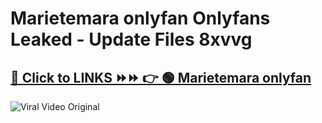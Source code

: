 
 # Marietemara onlyfan Onlyfans Leaked - Update Files 8xvvg

## <h2><a href="https://clipsfans.com/Marietemara_onlyfan&ref=git">🔗 Click to LINKS ⏩⏩ 👉 🟢 Marietemara onlyfan </a></h2>

<a href="https://clipsfans.com/Marietemara_onlyfan&ref=git" rel="nofollow" data-target="animated-image.originalLink"><img src="https://i.ibb.co.com/xMMVF88/686577567.gif" alt="Viral Video Original" style="max-width: 100%; display: inline-block;" data-target="animated-image.originalImage"></a>

